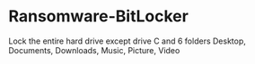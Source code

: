 # Ransomware-BitLocker
Lock the entire hard drive except drive C and 6 folders Desktop, Documents, Downloads, Music, Picture, Video
